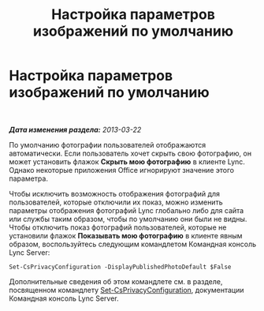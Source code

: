 ﻿---
title: Настройка параметров изображений по умолчанию
TOCTitle: Настройка параметров изображений по умолчанию
ms:assetid: b1c986f0-6400-447a-9e36-78c1c3a4f793
ms:mtpsurl: https://technet.microsoft.com/ru-ru/library/Dn205074(v=OCS.15)
ms:contentKeyID: 53901729
ms.date: 05/19/2016
mtps_version: v=OCS.15
ms.translationtype: HT
---

# Настройка параметров изображений по умолчанию

 

_**Дата изменения раздела:** 2013-03-22_

По умолчанию фотографии пользователей отображаются автоматически. Если пользователь хочет скрыть свою фотографию, он может установить флажок **Скрыть мою фотографию** в клиенте Lync. Однако некоторые приложения Office игнорируют значение этого параметра.

Чтобы исключить возможность отображения фотографий для пользователей, которые отключили их показ, можно изменить параметры отображения фотографий Lync глобально либо для сайта или службы таким образом, чтобы по умолчанию они были не видны. Чтобы отключить показ фотографий пользователей, которые не установили флажок **Показывать мою фотографию** в клиенте явным образом, воспользуйтесь следующим командлетом Командная консоль Lync Server:

    Set-CsPrivacyConfiguration -DisplayPublishedPhotoDefault $False

Дополнительные сведения об этом командлете см. в разделе, посвященном командлету [Set-CsPrivacyConfiguration](set-csprivacyconfiguration.md), документации Командная консоль Lync Server.

